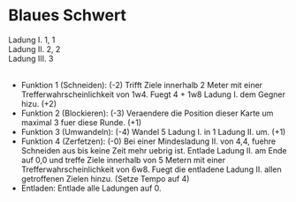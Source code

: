 # Blaues Schwert
Ladung I. 1, 1 <br>
Ladung II. 2, 2 <br>
Ladung III. 3 <br> <br>
- Funktion 1 (Schneiden): (-2) Trifft Ziele innerhalb 2 Meter mit einer Trefferwahrscheinlichkeit von 1w4. Fuegt 4 + 1w8 Ladung I. dem Gegner hizu. (+2) <br>
- Funktion 2 (Blockieren): (-3) Veraendere die Position dieser Karte um maximal 3 fuer diese Runde. (+1) <br>
- Funktion 3 (Umwandeln): (-4) Wandel 5 Ladung I. in 1 Ladung II. um. (+1) <br>
- Funktion 4 (Zerfetzen): (-0) Bei einer Mindesladung II. von 4,4, fuehre Schneiden aus bis keine Zeit mehr uebrig ist. Entlade Ladung II. am Ende auf 0,0 und treffe Ziele innerhalb von 5 Metern mit einer Trefferwahrscheinlichkeit von 6w8. Fuegt die entladene Ladung II. allen getroffenen Zielen hinzu. (Setze Tempo auf 4) <br>
- Entladen: Entlade alle Ladungen auf 0. <br>